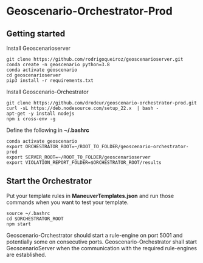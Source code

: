 # Geoscenario-Orchestrator-Prod

## Getting started

Install Geoscenarioserver

```
git clone https://github.com/rodrigoqueiroz/geoscenarioserver.git
conda create -n geoscenario python=3.8
conda activate geoscenario
cd geoscenarioserver
pip3 install -r requirements.txt
```

Install Geoscenario-Orchestrator

```
git clone https://github.com/drodeur/geoscenario-orchestrator-prod.git
curl -sL https://deb.nodesource.com/setup_22.x  | bash -
apt-get -y install nodejs
npm i cross-env -g
```

Define the following in **~/.bashrc**

```
conda activate geoscenario
export ORCHESTRATOR_ROOT=~/ROOT_TO_FOLDER/geoscenario-orchestrator-prod
export SERVER_ROOT=~/ROOT_TO_FOLDER/geoscenarioserver
export VIOLATION_REPORT_FOLDER=$ORCHESTRATOR_ROOT/results
```

## Start the Orchestrator

Put your template rules in **ManeuverTemplates.json** and run those commands when you want to test your template.

```
source ~/.bashrc
cd $ORCHESTRATOR_ROOT
npm start
```

Geoscenario-Orchestrator should start a rule-engine on port 5001 and potentially some on consecutive ports. Geoscenario-Orchestrator shall start GeoscenarioServer when the communication with the required rule-engines are established.